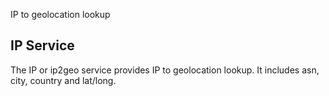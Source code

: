 IP to geolocation lookup

## IP Service

The IP or ip2geo service provides IP to geolocation lookup. It includes asn, city, country and lat/long.


